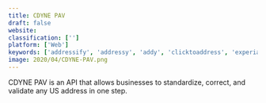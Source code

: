 ```yaml
---
title: CDYNE PAV
draft: false 
website: 
classification: ['']
platform: ['Web']
keywords: ['addressify', 'addressy', 'addy', 'clicktoaddress', 'experian_address_verification_api', 'lob_address_verification_api', 'neutrino_api', 'realphonevalidation', 'whitepages', 'streetlayer']
image: 2020/04/CDYNE-PAV.png
---
```

CDYNE PAV is an API that allows businesses to standardize, correct, and validate any US address in one step.